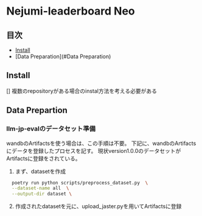 # Nejumi-leaderboard Neo


## 目次

- [Install](#Install)
- [Data Preparation](#Data Preparation)


## Install
[] 複数のrepositoryがある場合のinstal方法を考える必要がある

## Data Prepartion
### llm-jp-evalのデータセット準備
wandbのArtifactsを使う場合は、この手順は不要。
下記に、wandbのArtifactsにデータを登録したプロセスを記す。
現状version1.0.0のデータセットがArtifactsに登録をされている。
1. まず、datasetを作成
```bash
  poetry run python scripts/preprocess_dataset.py  \
  --dataset-name all  \
  --output-dir dataset \
```
2. 作成されたdatasetを元に、upload_jaster.pyを用いてArtifactsに登録




